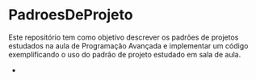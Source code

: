 # PadroesDeProjeto

Este repositório tem como objetivo descrever os padrões de projetos estudados na aula de Programação Avançada e implementar um código exemplificando o uso do padrão de projeto estudado em sala de aula.

- 
